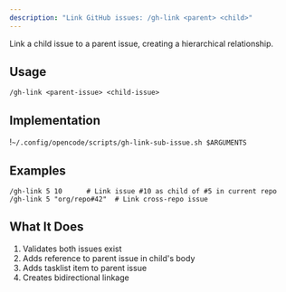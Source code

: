 ```yaml
---
description: "Link GitHub issues: /gh-link <parent> <child>"
---
```


Link a child issue to a parent issue, creating a hierarchical relationship.

## Usage

```
/gh-link <parent-issue> <child-issue>
```

## Implementation

!`~/.config/opencode/scripts/gh-link-sub-issue.sh $ARGUMENTS`

## Examples

```
/gh-link 5 10      # Link issue #10 as child of #5 in current repo
/gh-link 5 "org/repo#42"  # Link cross-repo issue
```

## What It Does

1. Validates both issues exist
2. Adds reference to parent issue in child's body
3. Adds tasklist item to parent issue
4. Creates bidirectional linkage
